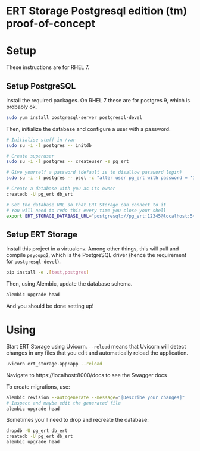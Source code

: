 ERT Storage Postgresql edition (tm) proof-of-concept
====================================================

# Setup
These instructions are for RHEL 7.

## Setup PostgreSQL
Install the required packages. On RHEL 7 these are for postgres 9, which is probably ok.

``` sh
sudo yum install postgresql-server postgresql-devel
```

Then, initialize the database and configure a user with a password.

``` sh
# Initialise stuff in /var
sudo su -i -l postgres -- initdb

# Create superuser
sudo su -i -l postgres -- createuser -s pg_ert

# Give yourself a password (default is to disallow password login)
sudo su -i -l postgres -- psql -c "alter user pg_ert with password = '12345'\;"

# Create a database with you as its owner
createdb -U pg_ert db_ert

# Set the database URL so that ERT Storage can connect to it
# You will need to redo this every time you close your shell
export ERT_STORAGE_DATABASE_URL="postgresql://pg_ert:12345@localhost:5432/db_ert"
```

## Setup ERT Storage
Install this project in a virtualenv. Among other things, this will pull and
compile `psycopg2`, which is the PostgreSQL driver (hence the requirement for
`postgresql-devel`).

``` sh
pip install -e .[test,postgres]
```

Then, using Alembic, update the database schema.
``` sh
alembic upgrade head
```

And you should be done setting up!

# Using

Start ERT Storage using Uvicorn. `--reload` means that Uvicorn will detect
changes in any files that you edit and automatically reload the application.

``` sh
uvicorn ert_storage.app:app --reload
```

Navigate to https://localhost:8000/docs to see the Swagger docs

To create migrations, use:

``` sh
alembic revision --autogenerate --message="[Describe your changes]"
# Inspect and maybe edit the generated file
alembic upgrade head
```

Sometimes you'll need to drop and recreate the database:

``` sh
dropdb -U pg_ert db_ert
createdb -U pg_ert db_ert
alembic upgrade head
```
